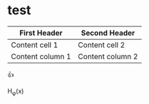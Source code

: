 # test

First Header | Second Header
------------ | -------------
Content cell 1 | Content cell 2
Content column 1 | Content column 2

:+1:

H<sub>&phi;</sub>(x)
